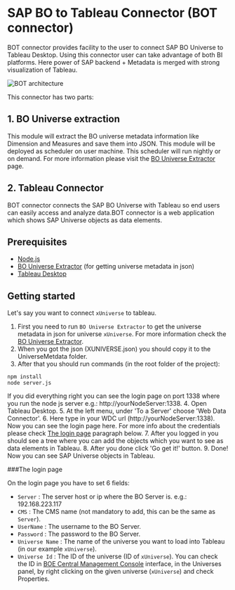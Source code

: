 # SAP BO to Tableau Connector (BOT connector)

BOT connector provides facility to the user to connect SAP BO Universe to Tableau Desktop. Using this connector user can take advantage of both BI platforms. Here power of SAP backend + Metadata is merged with strong visualization of Tableau.

![BOT architecture](/bot-architecture.png)

This connector has two parts:

## 1. BO Universe extraction

This module will extract the BO universe metadata information like Dimension and  Measures and save them into JSON. This module will be deployed as scheduler on user machine. This scheduler will run nightly or on demand.
For more information please visit the [BO Universe Extractor](https://github.com/starschema/business-objects-universe-extractor) page.

## 2. Tableau Connector

BOT connector connects the SAP BO Universe with Tableau so end users can easily access and analyze data.BOT connector is a web application which shows SAP Universe objects as data elements. 


## Prerequisites

* [Node.js](https://nodejs.org/en/download/)
* [BO Universe Extractor](https://github.com/starschema/business-objects-universe-extractor) (for getting universe metadata in json)
* [Tableau Desktop](https://onlinehelp.tableau.com/current/desktopdeploy/en-us/desktop_deploy_download_and_install.htm)

## Getting started
Let's say you want to connect `xUniverse` to tableau.

1. First you need to run `BO Universe Extractor` to get the universe metadata in json for universe `xUniverse`. For more information check the [BO Universe Extractor](https://github.com/starschema/business-objects-universe-extractor).
2. When you got the json (XUNIVERSE.json) you should copy it to the UniverseMetdata folder. 
3. After that you should run commands (in the root folder of the project):
```
npm install
node server.js
```
 If you did everything right you can see the login page on port 1338 where you run the node js server e.g.: http://yourNodeServer:1338.
4.  Open Tableau Desktop.
5. At the left menu, under 'To a Server' choose 'Web Data Connector'.
6. Here type in your WDC url (http://yourNodeServer:1338). Now you can see the login page here. For more info about the credentials please check [The login page](#the-login-page) paragraph below. 
7. After you logged in you should see a tree where you can add the objects which you want to see as data elements in Tableau.
8. After you done click 'Go get it!' button.
9. Done! Now you can see SAP Universe objects in Tableau.


###The login page

On the login page you have to set 6 fields:
* `Server` :  The server host or ip where the BO Server is. e.g.: 192.168.223.117
* `CMS` :  The CMS name (not mandatory to add, this can be the same as `Server`).
* `UserName` : The username to the BO Server.
* `Password` : The password to the BO Server.
* `Universe Name` : The name of the universe you want to load into Tableau (in our example `xUniverse`).
* `Universe Id` : The ID of the universe (ID of `xUniverse`). You can check the ID in [BOE Central Management Console](https://docs.bmc.com/docs/display/public/bdsda83/Accessing+the+Central+Management+Console)  interface, in the Universes panel, by right clicking on the given universe (`xUniverse`) and check Properties. 
